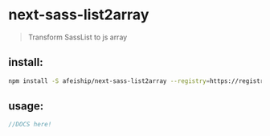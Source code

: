 # next-sass-list2array
> Transform SassList to js array

## install:
```bash
npm install -S afeiship/next-sass-list2array --registry=https://registry.npm.taobao.org
```

## usage:
```js
//DOCS here!
```
